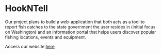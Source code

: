 # HookNTell
Our project plans to build a web-application that both acts as a tool to report fish catches to the state government the user resides in (initial focus on Washington) and an information portal that helps users discover popular fishing locations, events and equipment.

Access our website [here](hookandtell.herokuapp.com)
